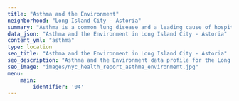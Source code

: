```yaml
---
title: "Asthma and the Environment"
neighborhood: "Long Island City - Astoria"
summary: "Asthma is a common lung disease and a leading cause of hospitalizations for children under 15 years old. This report provides a summary of asthma indicators by neighborhood. It also describes housing and neighborhood characteristics that can make asthma worse."
data_json: "Asthma and the Environment in Long Island City - Astoria"
content_yml: "asthma"
type: location
seo_title: "Asthma and the Environment in Long Island City - Astoria"
seo_description: "Asthma and the Environment data profile for the Long Island City - Astoria neighborhood of NYC."
seo_image: "images/nyc_health_report_asthma_environment.jpg"
menu:
    main:
        identifier: '04'
---
```

